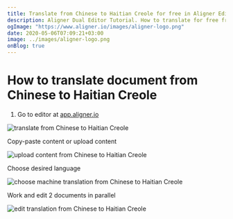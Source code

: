 ```yaml
---
title: Translate from Chinese to Haitian Creole for free in Aligner Editor
description: Aligner Dual Editor Tutorial. How to translate for free from Chinese to Haitian Creole. Aligner is multilingual document management platform. 
ogImage: "https://www.aligner.io/images/aligner-logo.png"
date: 2020-05-06T07:09:21+03:00
image: ../images/aligner-logo.png
onBlog: true
---
```


# How to translate document from Chinese to Haitian Creole

1. Go to editor at [app.aligner.io](https://app.aligner.io "Aligner App web page")

![translate from Chinese to Haitian Creole](../aligner-blank-editor.png "translate from Chinese to Haitian Creole")

Copy-paste content or upload content

![upload content from Chinese to Haitian Creole](../aligner-uploaded-document.png "upload content from Chinese to Haitian Creole")

Choose desired language

![choose machine translation from Chinese to Haitian Creole](../aligner-language-dropdown.png "choose machine translation from Chinese to Haitian Creole")

Work and edit 2 documents in parallel

![edit translation from Chinese to Haitian Creole](../aligner-double-sitded-editor.png "edit translation from Chinese to Haitian Creole")

